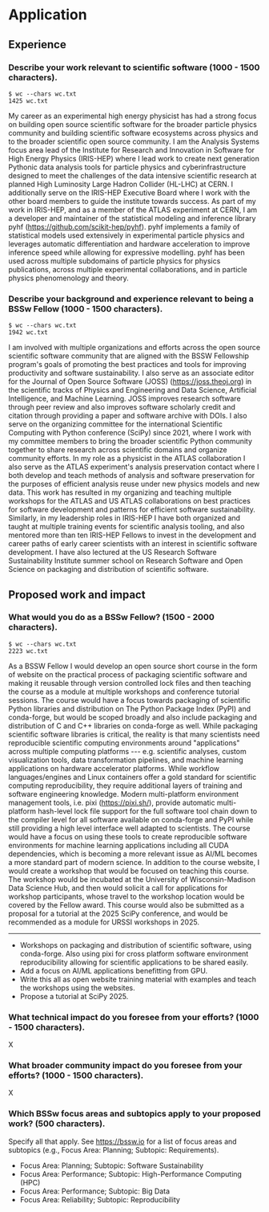 # Application

## Experience

### Describe your work relevant to scientific software (1000 - 1500 characters).

```
$ wc --chars wc.txt
1425 wc.txt
```

My career as an experimental high energy physicist has had a strong focus on building open source scientific software for the broader particle physics community and building scientific software ecosystems across physics and to the broader scientific open source community.
I am the Analysis Systems focus area lead of the Institute for Research and Innovation in Software for High Energy Physics (IRIS-HEP) where I lead work to create next generation Pythonic data analysis tools for particle physics and cyberinfrastructure designed to meet the challenges of the data intensive scientific research at planned High Luminosity Large Hadron Collider (HL-LHC) at CERN.
I additionally serve on the IRIS-HEP Executive Board where I work with the other board members to guide the institute towards success.
As part of my work in IRIS-HEP, and as a member of the ATLAS experiment at CERN, I am a developer and maintainer of the statistical modeling and inference library pyhf (https://github.com/scikit-hep/pyhf).
pyhf implements a family of statistical models used extensively in experimental particle physics and leverages automatic differentiation and hardware acceleration to improve inference speed while allowing for expressive modelling.
pyhf has been used across multiple subdomains of particle physics for physics publications, across multiple experimental collaborations, and in particle physics phenomenology and theory.

### Describe your background and experience relevant to being a BSSw Fellow (1000 - 1500 characters).

```
$ wc --chars wc.txt
1942 wc.txt
```

I am involved with multiple organizations and efforts across the open source scientific software community that are aligned with the BSSW Fellowship program's goals of promoting the best practices and tools for improving productivity and software sustainability.
I also serve as an associate editor for the Journal of Open Source Software (JOSS) (https://joss.theoj.org) in the scientific tracks of Physics and Engineering and Data Science, Artificial Intelligence, and Machine Learning.
JOSS improves research software through peer review and also improves software scholarly credit and citation through providing a paper and software archive with DOIs.
I also serve on the organizing committee for the international Scientific Computing with Python conference (SciPy) since 2021, where I work with my committee members to bring the broader scientific Python community together to share research across scientific domains and organize community efforts.
In my role as a physicist in the ATLAS collaboration I also serve as the ATLAS experiment's analysis preservation contact where I both develop and teach methods of analysis and software preservation for the purposes of efficient analysis reuse under new physics models and new data.
This work has resulted in my organizing and teaching multiple workshops for the ATLAS and US ATLAS collaborations on best practices for software development and patterns for efficient software sustainability.
Similarly, in my leadership roles in IRIS-HEP I have both organized and taught at multiple training events for scientific analysis tooling, and also mentored more than ten IRIS-HEP Fellows to invest in the development and career paths of early career scientists with an interest in scientific software development.
I have also lectured at the US Research Software Sustainability Institute summer school on Research Software and Open Science on packaging and distribution of scientific software.

## Proposed work and impact

### What would you do as a BSSw Fellow? (1500 - 2000 characters).

```
$ wc --chars wc.txt
2223 wc.txt
```

As a BSSW Fellow I would develop an open source short course in the form of website on the practical process of packaging scientific software and making it reusable through version controlled lock files and then teaching the course as a module at multiple workshops and conference tutorial sessions.
The course would have a focus towards packaging of scientific Python libraries and distribution on The Python Package Index (PyPI) and conda-forge, but would be scoped broadly and also include packaging and distribution of C and C++ libraries on conda-forge as well.
While packaging scientific software libraries is critical, the reality is that many scientists need reproducible scientific computing environments around "applications" across multiple computing platforms --- e.g. scientific analyses, custom visualization tools, data transformation pipelines, and machine learning applications on hardware accelerator platforms.
While workflow languages/engines and Linux containers offer a gold standard for scientific computing reproducibility, they require additional layers of training and software engineering knowledge.
Modern multi-platform environment management tools, i.e. pixi (https://pixi.sh/), provide automatic multi-platform hash-level lock file support for the full software tool chain down to the compiler level for all software available on conda-forge and PyPI while still providing a high level interface well adapted to scientists.
The course would have a focus on using these tools to create reproducible software environments for machine learning applications including all CUDA dependencies, which is becoming a more relevant issue as AI/ML becomes a more standard part of modern science.
In addition to the course website, I would create a workshop that would be focused on teaching this course.
The workshop would be incubated at the University of Wisconsin-Madison Data Science Hub, and then would solicit a call for applications for workshop participants, whose travel to the workshop location would be covered by the Fellow award.
This course would also be submitted as a proposal for a tutorial at the 2025 SciPy conference, and would be recommended as a module for URSSI workshops in 2025.

---

* Workshops on packaging and distribution of scientific software, using conda-forge.
Also using pixi for cross platform software environment reproducibility allowing for scientific applications to be shared easily.
* Add a focus on AI/ML applications benefitting from GPU.
* Write this all as open website training material with examples and teach the workshops using the websites.
* Propose a tutorial at SciPy 2025.

### What technical impact do you foresee from your efforts? (1000 - 1500 characters).

X

### What broader community impact do you foresee from your efforts? (1000 - 1500 characters).

X

### Which BSSw focus areas and subtopics apply to your proposed work? (500 characters).
Specify all that apply.
See https://bssw.io for a list of focus areas and subtopics (e.g., Focus Area: Planning; Subtopic: Requirements).

* Focus Area: Planning; Subtopic: Software Sustainability
* Focus Area: Performance; Subtopic: High-Performance Computing (HPC)
* Focus Area: Performance; Subtopic: Big Data
* Focus Area: Reliability; Subtopic: Reproducibility
